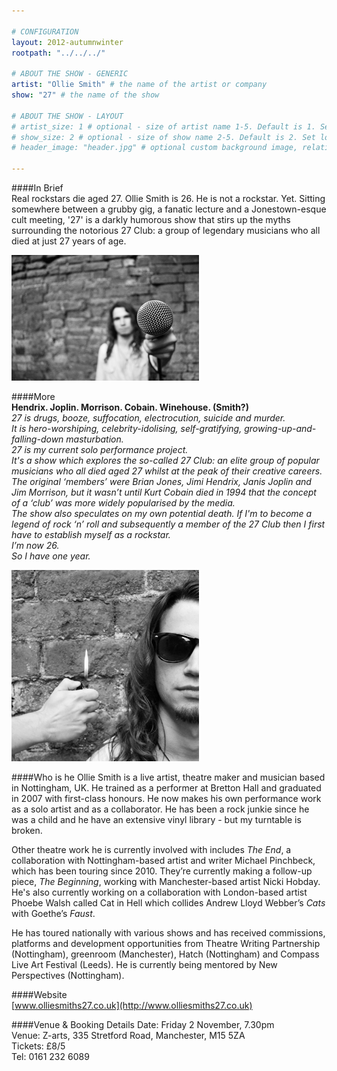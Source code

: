 ```yaml
---

# CONFIGURATION
layout: 2012-autumnwinter
rootpath: "../../../"

# ABOUT THE SHOW - GENERIC
artist: "Ollie Smith" # the name of the artist or company
show: "27" # the name of the show

# ABOUT THE SHOW - LAYOUT
# artist_size: 1 # optional - size of artist name 1-5. Default is 1. Set longer names to lower values
# show_size: 2 # optional - size of show name 2-5. Default is 2. Set longer names to lower values
# header_image: "header.jpg" # optional custom background image, relative to current page

---
```

####In Brief    
Real rockstars die aged 27. Ollie Smith is 26. He is not a rockstar. Yet. Sitting somewhere between a grubby gig, a fanatic lecture and a Jonestown-esque cult meeting, '27' is a darkly humorous show that stirs up the myths surrounding the notorious 27 Club: a group of legendary musicians who all died at just 27 years of age.    

![27](Ollie27_1.jpg)    

####More    
**Hendrix.  Joplin.  Morrison.  Cobain.  Winehouse.  (Smith?)**     
*27 is drugs, booze, suffocation, electrocution, suicide and murder.    
It is hero-worshiping, celebrity-idolising, self-gratifying, growing-up-and-falling-down masturbation.    
27 is my current solo performance project.   
It's a show which explores the so-called 27 Club: an elite group of popular musicians who all died aged 27 whilst at the peak of their creative careers.    
The original ‘members’ were Brian Jones, Jimi Hendrix, Janis Joplin and Jim Morrison, but it wasn’t until Kurt Cobain died in 1994 that the concept of a ‘club’ was more widely popularised by the media.    
The show also speculates on my own potential death.  If I'm to become a legend of rock ‘n’ roll and subsequently a member of the 27 Club then I first have to establish myself as a rockstar.    
I’m now 26.    
So I have one year.*    

![27](Ollie27_2.jpg) 

####Who is he
Ollie Smith is a live artist, theatre maker and musician based in Nottingham, UK.  He trained as a performer at Bretton Hall and graduated in 2007 with first-class honours.  He now makes his own performance work as a solo artist and as a collaborator.  He has been a rock junkie since he was a child and he have an extensive vinyl library - but my turntable is broken.    

Other theatre work he is currently involved with includes *The End*, a collaboration with Nottingham-based artist and writer Michael Pinchbeck, which has been touring since 2010.  They’re currently making a follow-up piece, *The Beginning*, working with Manchester-based artist Nicki Hobday.  He's also currently working on a collaboration with London-based artist Phoebe Walsh called Cat in Hell which collides Andrew Lloyd Webber’s *Cats* with Goethe’s *Faust*.    

He has toured nationally with various shows and has received commissions, platforms and development opportunities from Theatre Writing Partnership (Nottingham), greenroom (Manchester), Hatch (Nottingham) and Compass Live Art Festival (Leeds).  He is currently being mentored by New Perspectives (Nottingham).    


####Website    
[www.olliesmiths27.co.uk](http://www.olliesmiths27.co.uk)


####Venue & Booking Details
Date:   Friday 2 November, 7.30pm    
Venue:	Z-arts, 335 Stretford Road, Manchester, M15 5ZA    
Tickets: £8/5    
Tel:		0161 232 6089     
